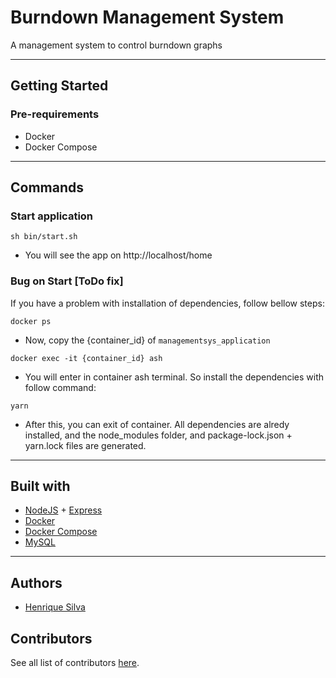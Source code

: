 # Burndown Management System
A management system to control burndown graphs

***

## Getting Started

### Pre-requirements
- Docker
- Docker Compose

***

## Commands

### Start application
```
sh bin/start.sh
```
* You will see the app on http://localhost/home

### Bug on Start [ToDo fix]
If you have a problem with installation of dependencies, follow bellow steps:
```
docker ps
```
* Now, copy the {container_id} of `managementsys_application`

```
docker exec -it {container_id} ash
```

* You will enter in container ash terminal. So install the dependencies with follow command:

```
yarn
```

* After this, you can exit of container. All dependencies are alredy installed, and the node_modules folder, and package-lock.json + yarn.lock files are generated.

***

## Built with
* [NodeJS](https://nodejs.org/) + [Express](http://expressjs.com/)
* [Docker](https://www.docker.com/)
* [Docker Compose](https://docs.docker.com/compose/)
* [MySQL](https://www.mysql.com/)

***

## Authors

* [Henrique Silva](https://github.com/henrique221/)

## Contributors

See all list of contributors [here](https://github.com/henrique221/management-sys/graphs/contributors).
